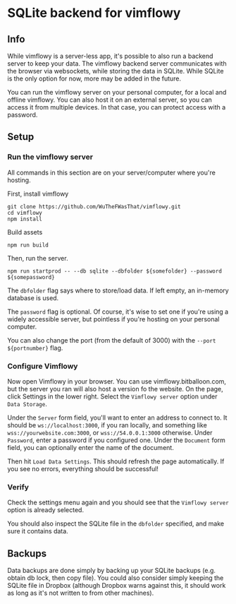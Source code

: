 # SQLite backend for vimflowy

## Info

While vimflowy is a server-less app, it's possible to also run a backend server to keep your data.
The vimflowy backend server communicates with the browser via websockets, while storing the data in SQLite.
While SQLite is the only option for now, more may be added in the future.

You can run the vimflowy server on your personal computer, for a local and offline vimflowy.
You can also host it on an external server, so you can access it from multiple devices.  In that case, you can protect access with a password.

## Setup

### Run the vimflowy server

All commands in this section are on your server/computer where you're hosting.

First, install vimflowy

    git clone https://github.com/WuTheFWasThat/vimflowy.git
    cd vimflowy
    npm install

Build assets

    npm run build

Then, run the server.

    npm run startprod -- --db sqlite --dbfolder ${somefolder} --password ${somepassword}

The `dbfolder` flag says where to store/load data.  If left empty, an in-memory database is used.

The `password` flag is optional.  Of course, it's wise to set one if you're using a widely accessible server, but pointless if you're hosting on your personal computer.

You can also change the port (from the default of 3000) with the `--port ${portnumber}` flag.

### Configure Vimflowy

Now open Vimflowy in your browser.
You can use vimflowy.bitballoon.com, but the server you ran will also host a version fo the website.
On the page, click Settings in the lower right.
Select the `Vimflowy server` option under `Data Storage`.

Under the `Server` form field, you'll want to enter an address to connect to.  It should be `ws://localhost:3000`, if you ran locally, and something like `wss://yourwebsite.com:3000`, or `wss://54.0.0.1:3000` otherwise.
Under `Password`, enter a password if you configured one.
Under the `Document` form field, you can optionally enter the name of the document.

Then hit `Load Data Settings`.
This should refresh the page automatically.
If you see no errors, everything should be successful!

### Verify

Check the settings menu again and you should see that the `Vimflowy server` option is already selected.

You should also inspect the SQLite file in the `dbfolder` specified, and make sure it contains data.

## Backups

Data backups are done simply by backing up your SQLite backups (e.g. obtain db lock, then copy file).
You could also consider simply keeping the SQLite file in Dropbox (although Dropbox warns against this, it should work as long as it's not written to from other machines).
